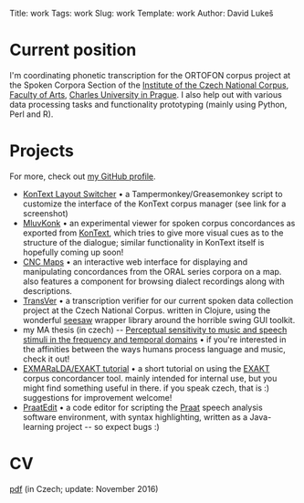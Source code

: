 Title: work
Tags: work
Slug: work
Template: work
Author: David Lukeš

# Current position

I'm coordinating phonetic transcription for the ORTOFON corpus project at the
Spoken Corpora Section of the
[Institute of the Czech National Corpus](http://korpus.cz),
[Faculty of Arts](http://ff.cuni.cz),
[Charles University in Prague](http://cuni.cz). I also help out with various
data processing tasks and functionality prototyping (mainly using Python, Perl
and R).

# Projects

For more, check out
[my <span class="fa fa-github-alt"></span> GitHub profile](https://github.com/dlukes).

- [KonText Layout Switcher](http://dlukes.github.io/output/kontext-interface-tweak.html)
  • a Tampermonkey/Greasemonkey script to customize the interface of the KonText
  corpus manager (see link for a screenshot)
- [MluvKonk](http://trost.korpus.cz/shiny/lukes/mluvkonk) • an experimental
  viewer for spoken corpus concordances as exported from
  [KonText](https://kontext.korpus.cz), which tries to give more visual cues as
  to the structure of the dialogue; similar functionality in KonText itself is
  hopefully coming up soon!
- [CNC Maps](https://trnka.korpus.cz/~lukes/maps) • an interactive web interface
  for displaying and manipulating concordances from the ORAL series corpora on a
  map. also features a component for browsing dialect recordings along with
  descriptions.
- [TransVer](https://github.com/dlukes/trans-ver) • a transcription verifier for
  our current spoken data collection project at the Czech National Corpus.
  written in Clojure, using the wonderful
  [seesaw](https://github.com/daveray/seesaw) wrapper library around the
  horrible swing GUI toolkit.
- my MA thesis (in czech) --
  [Perceptual sensitivity to music and speech stimuli in the frequency and temporal domains](https://github.com/dlukes/diplomka#listening-test-with-music-and-speech-stimuli)
  • if you're interested in the affinities between the ways humans process
  language and music, check it out!
- [EXMARaLDA/EXAKT tutorial](https://trnka.korpus.cz/~lukes/navod) • a short
  tutorial on using the [EXAKT](http://www.exmaralda.org) corpus concordancer
  tool. mainly intended for internal use, but you might find something useful in
  there. if you speak czech, that is :) suggestions for improvement welcome!
- [PraatEdit](https://github.com/dlukes/PraatEdit) • a code editor for scripting
  the [Praat](http://www.fon.hum.uva.nl/praat/) speech analysis software
  environment, with syntax highlighting, written as a Java-learning project --
  so expect bugs :)

# CV

[pdf](https://trnka.korpus.cz/~lukes/files/dvl_cv.pdf) (in Czech; update:
November 2016)
